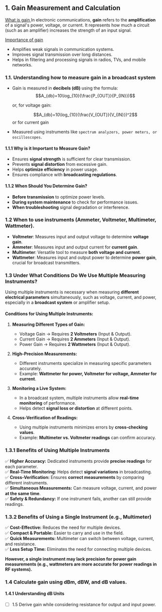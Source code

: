 ## **1. Gain  Measurement and Calculation**

<u> What is gain </u>
In electronic communications, **gain** refers to the **amplification** of a signal's power, voltage, or current. It represents how much a circuit (such as an amplifier) increases the strength of an input signal.

 <u> Importance of gain </u>
- Amplifies weak signals in communication systems.
- Improves signal transmission over long distances.
- Helps in filtering and processing signals in radios, TVs, and mobile networks.

### **1.1. Understanding how to measure gain in a broadcast system** 
- Gain is measured in **decibels (dB)** using the formula: 
  $$A_{db}=10\log_{10}(\frac{P_{OUT}}{P_{IN}})$$
  
  or, for voltage gain: 
  
  $$A_{db}=10\log_{10}(\frac{V_{OUT}}{V_{IN}})^2$$
 or for current gain 
 
     
- Measured using instruments like `spectrum analyzers, power meters, or oscilloscopes`.

#### **1.1.1 Why is it Important to Measure Gain?**

- Ensures **signal strength** is sufficient for clear transmission.
- Prevents **signal distortion** from excessive gain.
- Helps **optimize efficiency** in power usage.
- Ensures compliance with **broadcasting regulations**.
  
#### 1.1.2 **When Should You Determine Gain?**
    
- **Before transmission** to optimize power levels.
- **During system maintenance** to check for performance issues.
- **When troubleshooting** signal degradation or interference.

### **1.2 When to use instruments (Ammeter, Voltmeter, Multimeter, Wattmeter).**

- **Voltmeter**: Measures input and output voltage to determine **voltage gain**.
- **Ammeter**: Measures input and output current for **current gain**.
- **Multimeter**: Versatile tool to measure **both voltage and current**.
- **Wattmeter**: Measures input and output power to determine **power gain**, crucial for broadcast transmitters.

### **1.3 Under What Conditions Do We Use Multiple Measuring Instruments?**

Using multiple instruments is necessary when measuring **different electrical parameters** simultaneously, such as voltage, current, and power, especially in a **broadcast system** or amplifier setup.

#### **Conditions for Using Multiple Instruments:**

1. **Measuring Different Types of Gain:**
    
    - Voltage Gain → Requires **2 Voltmeters** (Input & Output).
    - Current Gain → Requires **2 Ammeters** (Input & Output).
    - Power Gain → Requires **2 Wattmeters** (Input & Output).
      
2. **High-Precision Measurements:**
    
    - Different instruments specialize in measuring specific parameters accurately.
    - Example: **Wattmeter for power, Voltmeter for voltage, Ammeter for current**.
      
3. **Monitoring a Live System:**
    
    - In a broadcast system, multiple instruments allow **real-time monitoring** of performance.
    - Helps detect **signal loss or distortion** at different points.
4. **Cross-Verification of Readings:**
    
    - Using multiple instruments minimizes errors by **cross-checking values**.
    - Example: **Multimeter vs. Voltmeter readings** can confirm accuracy.

### **1.3.1 Benefits of Using Multiple Instruments**

✅ **Higher Accuracy:** Dedicated instruments provide **precise readings** for each parameter.  
✅ **Real-Time Monitoring:** Helps detect **signal variations** in broadcasting.  
✅ **Cross-Verification:** Ensures **correct measurements** by comparing different instruments.  
✅ **Simultaneous Measurements:** Can measure voltage, current, and power **at the same time**.  
✅ **Safety & Redundancy:** If one instrument fails, another can still provide readings.

### **1.3.2 Benefits of Using a Single Instrument (e.g., Multimeter)**

✅ **Cost-Effective:** Reduces the need for multiple devices.  
✅ **Compact & Portable:** Easier to carry and use in the field.  
✅ **Quick Measurements:** Multimeter can switch between voltage, current, and resistance.  
✅ **Less Setup Time:** Eliminates the need for connecting multiple devices.

**However, a single instrument may lack precision for power gain measurements (e.g., wattmeters are more accurate for power readings in RF systems).**


### **1.4 Calculate gain using dBm, dBW, and dB values.**

#### 1.4.1 Understanding dB Units
- [ ] 1.5 Derive gain while considering resistance for output and input power.